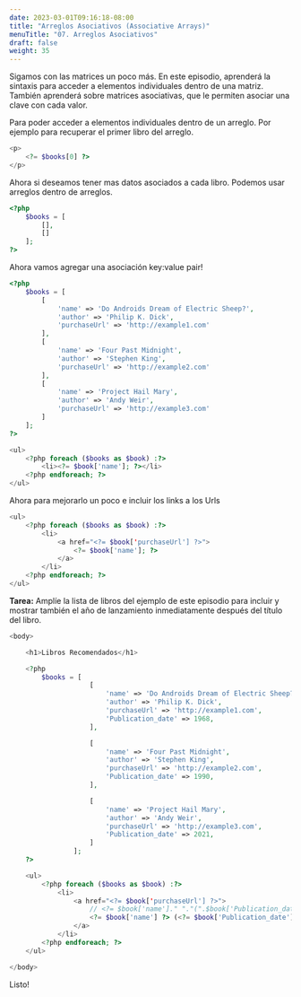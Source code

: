 ```yaml
---
date: 2023-03-01T09:16:18-08:00
title: "Arreglos Asociativos (Associative Arrays)"
menuTitle: "07. Arreglos Asociativos"
draft: false
weight: 35
---
```


Sigamos con las matrices un poco más. En este episodio, aprenderá la sintaxis para acceder a elementos individuales dentro de una matriz. También aprenderá sobre matrices asociativas, que le permiten asociar una clave con cada valor.

Para poder acceder a elementos individuales dentro de un arreglo.
Por ejemplo para recuperar el primer libro del arreglo.
```php
<p>
    <?= $books[0] ?>
</p> 
```
Ahora si deseamos tener mas datos asociados a cada libro.
Podemos usar arreglos dentro de arreglos.
```php
<?php 
    $books = [
        [],
        []
    ];
?> 
```
Ahora vamos agregar una asociación key:value pair!
```php
<?php
    $books = [
        [
            'name' => 'Do Androids Dream of Electric Sheep?',
            'author' => 'Philip K. Dick',
            'purchaseUrl' => 'http://example1.com'
        ],
        [
            'name' => 'Four Past Midnight',
            'author' => 'Stephen King',
            'purchaseUrl' => 'http://example2.com'
        ],
        [
            'name' => 'Project Hail Mary',
            'author' => 'Andy Weir',
            'purchaseUrl' => 'http://example3.com'
        ]
    ];
?>

<ul>
    <?php foreach ($books as $book) :?>
        <li><?= $book['name']; ?></li>
    <?php endforeach; ?>
</ul> 
```
Ahora para mejorarlo un poco e incluir los links a los Urls
```php
<ul>
    <?php foreach ($books as $book) :?>
        <li>
            <a href="<?= $book['purchaseUrl'] ?>">
                <?= $book['name']; ?>
            </a>
        </li>
    <?php endforeach; ?>
</ul>
```

**Tarea:**
Amplíe la lista de libros del ejemplo de este episodio para incluir y mostrar también el año de lanzamiento inmediatamente después del título del libro.
```php
<body>

    <h1>Libros Recomendados</h1>

    <?php
        $books = [
                    [
                        'name' => 'Do Androids Dream of Electric Sheep?',
                        'author' => 'Philip K. Dick',
                        'purchaseUrl' => 'http://example1.com',
                        'Publication_date' => 1968,
                    ],

                    [
                        'name' => 'Four Past Midnight',
                        'author' => 'Stephen King',
                        'purchaseUrl' => 'http://example2.com',
                        'Publication_date' => 1990,
                    ],

                    [
                        'name' => 'Project Hail Mary',
                        'author' => 'Andy Weir',
                        'purchaseUrl' => 'http://example3.com',
                        'Publication_date' => 2021,
                    ]
                ];
    ?>

    <ul>
        <?php foreach ($books as $book) :?>
            <li>
                <a href="<?= $book['purchaseUrl'] ?>">
                    // <?= $book['name']." "."(".$book['Publication_date'].")"; ?>
                    <?= $book['name'] ?> (<?= $book['Publication_date']?>)
                </a>
            </li>
        <?php endforeach; ?>
    </ul>

</body> 
```
Listo!
